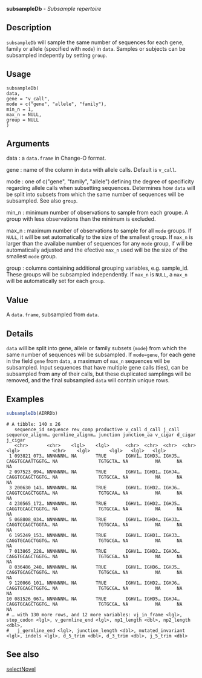**subsampleDb** - *Subsample repertoire*

Description
--------------------

`subsampleDb` will sample the same number of sequences for each gene, family
or allele (specified with `mode`) in `data`. Samples or subjects can
be subsampled indepently by setting `group`.


Usage
--------------------
```
subsampleDb(
data,
gene = "v_call",
mode = c("gene", "allele", "family"),
min_n = 1,
max_n = NULL,
group = NULL
)
```

Arguments
-------------------

data
:   a `data.frame` in Change-O format.

gene
:   name of the column in `data` with allele calls. Default
is `v_call`.

mode
:   one of c("gene", "family", "allele") defining the degree of
specificity regarding allele calls when subsetting sequences.
Determines how `data` will be split into subsets from 
which the same number of sequences will be subsampled. See 
also `group`.

min_n
:   minimum number of observations to sample from each groupe. A group with 
less observations than the minimum is excluded.

max_n
:   maximum number of observations to sample for all `mode` groups.
If `NULL`, it will be set automatically to the size of 
the smallest group. If `max_n` is larger than the availabe 
number of sequences for any `mode` group, if will be 
automatically adjusted and the efective `max_n` used 
will be the size of the smallest `mode` group.

group
:   columns containing additional grouping variables, e.g. sample_id.
These groups will be subsampled independently. If
`max_n` is `NULL`, a `max_n` will be 
automatically set for each `group`.




Value
-------------------

A `data.frame`, subsampled from `data`.


Details
-------------------

`data` will be split into gene, allele or family subsets (`mode`) from
which the same number of sequences will be subsampled. If `mode=gene`,
for each gene in the field `gene` from `data`, a maximum of 
`max_n` sequences will be subsampled. Input sequences
that have multiple gene calls (ties), can be subsampled from any of their calls, 
but these duplicated samplings will be removed, and the final 
subsampled `data` will contain unique rows.



Examples
-------------------

```R
subsampleDb(AIRRDb)
```


```
# A tibble: 140 x 26
   sequence_id sequence rev_comp productive v_call d_call j_call sequence_alignm… germline_alignm… junction junction_aa v_cigar d_cigar j_cigar
   <chr>       <chr>    <lgl>    <lgl>      <chr>  <chr>  <chr>  <chr>            <lgl>            <chr>    <lgl>       <lgl>   <lgl>   <lgl>  
 1 093821_073… NNNNNNN… NA       TRUE       IGHV1… IGHD3… IGHJ5… CAGGTGCAATTGGTG… NA               TGTGCTA… NA          NA      NA      NA     
 2 097523_094… NNNNNNN… NA       TRUE       IGHV1… IGHD1… IGHJ4… CAGGTGCAGCTGGTG… NA               TGTGCGA… NA          NA      NA      NA     
 3 200630_143… NNNNNNN… NA       TRUE       IGHV1… IGHD2… IGHJ6… CAGGTCCAGCTGGTA… NA               TGTGCAA… NA          NA      NA      NA     
 4 230565_172… NNNNNNN… NA       TRUE       IGHV1… IGHD2… IGHJ5… CAGGTGCAGCTGGTG… NA               TGTGCGA… NA          NA      NA      NA     
 5 068808_034… NNNNNNN… NA       TRUE       IGHV1… IGHD4… IGHJ3… CAGGTCCAGCTGGTA… NA               TGTGCAA… NA          NA      NA      NA     
 6 195249_153… NNNNNNN… NA       TRUE       IGHV1… IGHD1… IGHJ3… CAGGTGCAGCTGGTG… NA               TGTGCGA… NA          NA      NA      NA     
 7 013865_228… NNNNNNN… NA       TRUE       IGHV1… IGHD2… IGHJ6… CAGGTGCAGCTGGTG… NA               TGTGCGA… NA          NA      NA      NA     
 8 036486_240… NNNNNNN… NA       TRUE       IGHV1… IGHD6… IGHJ5… CAGGTGCAGCTGGTG… NA               TGTGCGA… NA          NA      NA      NA     
 9 120066_101… NNNNNNN… NA       TRUE       IGHV1… IGHD2… IGHJ6… CAGGTGCAGCTGGTG… NA               TGTGCGA… NA          NA      NA      NA     
10 081526_067… NNNNNNN… NA       TRUE       IGHV1… IGHD5… IGHJ4… CAGGTGCAGCTGGTG… NA               TGTGCGA… NA          NA      NA      NA     
# … with 130 more rows, and 12 more variables: vj_in_frame <lgl>, stop_codon <lgl>, v_germline_end <lgl>, np1_length <dbl>, np2_length <dbl>,
#   j_germline_end <lgl>, junction_length <dbl>, mutated_invariant <lgl>, indels <lgl>, d_5_trim <dbl>, d_3_trim <dbl>, j_5_trim <dbl>

```



See also
-------------------

[selectNovel](selectNovel.md)






